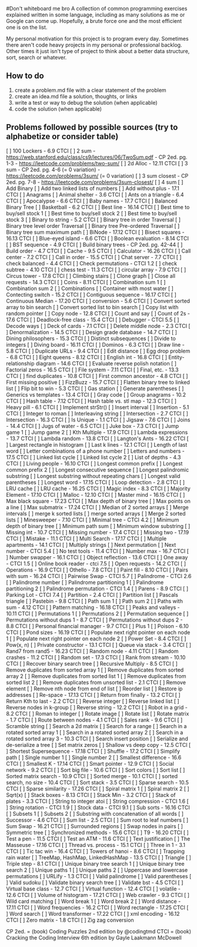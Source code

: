 #Don't whiteboard me bro
A collection of common programming exercises explained written in some language, including as many solutions as me or Google can come up. Hopefully, a brute force one and the most efficient one is on the list.

My personal motivation for this project is to program every day. Sometimes there aren't code heavy projects in my personal or professional backlog. Other times it just isn't type of project to think about a better data structure, sort, search or whatever.

## How to do
  1. create a problem.md file with a clear statement of the problem
  2. create an idea.md file a solution, thoughts, or links
  3. write a test or way to debug the solution (when applicable)
  4. code the solution (when applicable)

## Problems followed by possible sources (try to alphabetize or consider table)
  [ ] 100 Lockers
    - 6.9 CTCI
  [ ] 2 sum
    - https://web.stanford.edu/class/cs9/lectures/06/TwoSum.pdf
    - CP 2ed. pg. 1-3
    - https://leetcode.com/problems/two-sum/
  [ ] 2d Alloc
    - 12.11 CTCI
  [ ] 3 sum
    - CP 2ed. pg. 4-6 (= 0 variation)
    - https://leetcode.com/problems/3sum/ (= 0 variation)
  [ ] 3 sum closest
    - CP 2ed. pg. 7-8
    - https://leetcode.com/problems/3sum-closest/
  [ ] 4 sum
  [ ] Add Binary
  [ ] Add two linked lists of numbers
  [ ] Add without plus
    - 17.1 CTCI
  [ ] Anagrams
  [ ] Animal shelter
    - 3.6 CTCI
  [ ] Ants on a triangle
    - 6.4 CTCI
  [ ] Apocalypse
    - 6.6 CTCI
  [ ] Baby names
    - 17.7 CTCI
  [ ] Balanced Binary Tree
  [ ] Basketball
    - 6.2 CTCI
  [ ] Best line
    - 16.14 CTCI
  [ ] Best time to buy/sell stock 1
  [ ] Best time to buy/sell stock 2
  [ ] Best time to buy/sell stock 3
  [ ] Binary to string
    - 5.2 CTCI
  [ ] Binary tree in order Traversal
  [ ] Binary tree level order Traversal
  [ ] Binary tree Pre-ordered Traversal
  [ ] Binary tree sum maximum path
  [ ] BiNode
    - 17.12 CTCI
  [ ] Bisect squares
    - 16.13 CTCI
  [ ] Blue-eyed island
    - 6.6 CTCI
  [ ] Boolean evaluation
    - 8.14 CTCI
  [ ] BST sequence
    - 4.9 CTCI
  [ ] Build binary trees
    - CP 2ed. pg. 42-44
  [ ] Build order
    - 4.7 CTCI
  [ ] Cache
    - 9.5 CTCI
  [ ] Calculator
    - 16.26 CTCI
  [ ] Call center
    - 7.2 CTCI
  [ ] Call in order
    - 15.5 CTCI
  [ ] Chat server
    - 7.7 CTCI
  [ ] check balanced
    - 4.4 CTCI
  [ ] Check permutations
    - CTCI 1.2
  [ ] check subtree
    - 4.10 CTCI
  [ ] chess test
    - 11.3 CTCI
  [ ] circular array
    - 7.9 CTCI
  [ ] Circus tower
    - 17.8 CTCI
  [ ] Climbing stairs
  [ ] Clone graph
  [ ] Close all requests
    - 14.3 CTCI
  [ ] Coins
    - 8.11 CTCI
  [ ] Combination sum 1
  [ ] Combination sum 2
  [ ] Combinations
  [ ] Container with most water
  [ ] Contecting switch
    - 15.2 CTCI
  [ ] Contiguous sequence
    - 16.17 CTCI
  [ ] Continuous Median
    - 17.20 CTCI
  [ ] conversion
    - 5.6 CTCI
  [ ] Convert sorted array to bin search
  [ ] Convert sorted list to bin search
  [ ] Copy list with random pointer
  [ ] Copy node
    - 12.8 CTCI
  [ ] Count and say
  [ ] Count of 2s
    - 17.6 CTCI
  [ ] Deadlock-free class
    - 15.4 CTCI
  [ ] Debugger
    - CTCI 5.5
  [ ] Decode ways
  [ ] Deck of cards
    - 7.1 CTCI
  [ ] Delete middle node
    - 2.3 CTCI
  [ ] Denormalization
    - 14.5 CTCI
  [ ] Design grade database
    - 14.7 CTCI
  [ ] Dining philosophers
    - 15.3 CTCI
  [ ] Distinct subsequences
  [ ] Divide to integers
  [ ] Diving board
    - 16.11 CTCI
  [ ] Dominos
    - 6.3 CTCI
  [ ] Draw line
    - 5.8 CTCI
  [ ] Duplicate URLs
    - 9.4 CTCI
  [ ] Edit distance
  [ ] Egg drop problem
    - 6.8 CTCI
  [ ] Eight queens
    - 8.12 CTCI
  [ ] English int
    - 16.8 CTCI
  [ ] Entity-relationship diagram
    - 14.6 CTCI
  [ ] Evaluate reverse polish notation
  [ ] Factorial zeros
    - 16.5 CTCI
  [ ] File system
    - 7.11 CTCI
  [ ] Final, etc.
    - 13.3 CTCI
  [ ] find duplicates
    - 10.8 CTCI
  [ ] First common ancestor
    - 4.8 CTCI
  [ ] First missing positive
  [ ] FizzBuzz
    - 15.7 CTCI
  [ ] Flatten binary tree to linked list
  [ ] Flip bit to win
    - 5.3 CTCI
  [ ] Gas station
  [ ] Generate parentheses
  [ ] Generics vs templates
    - 13.4 CTCI
  [ ] Gray code
  [ ] Group anagrams
    - 10.2 CTCI
  [ ] Hash table
    - 7.12 CTCI
  [ ] Hash table vs. stl map
    - 12.3 CTCI
  [ ] Heavy pill
    - 6.1 CTCI
  [ ] Implement strStr()
  [ ] Insert interval
  [ ] Insertion
    - 5.1 CTCI
  [ ] Integer to roman
  [ ] Interleaving string
  [ ] Intersection
    - 2.7 CTCI
  [ ] Intersection
    - 16.3 CTCI
  [ ] Is Unique
    - 1.1 CTCI
  [ ] Jigsaw
    - 7.6 CTCI
  [ ] Joins
    - 14.4 CTCI
  [ ] Jugs of water
    - 6.5 CTCI
  [ ] Juke box
    - 7.3 CTCI
  [ ] Jump game 1
  [ ] Jump game 2
  [ ] Kth Multiple
    - 17.9 CTCI
  [ ] Lambda expressions
    - 13.7 CTCI
  [ ] Lambda random
    - 13.8 CTCI
  [ ] Langton's Ants
    - 16.22 CTCI
  [ ] Largest rectangle in histogram
  [ ] Last k lines
    - 12.1 CTCI
  [ ] Length of last word
  [ ] Letter combinations of a phone number
  [ ] Letters and numbers
    - 17.5 CTCI
  [ ] Linked list cycle
  [ ] Linked list cycle 2
  [ ] List of depths
    - 4.3 CTCI
  [ ] Living people
    - 16.10 CTCI
  [ ] Longest common prefix
  [ ] Longest common prefix 2
  [ ] Longest consecutive sequence
  [ ] Longest palindromic substring
  [ ] Longest substring without repeating chars
  [ ] Longest valid parentheses
  [ ] Longest word
    - 17.15 CTCI
  [ ] Loop detection
    - 2.8 CTCI
  [ ] LRU cache
  [ ] LRU cache
    - 16.25 CTCI
  [ ] Magic index
    - 8.3 CTCI
  [ ] Majority Element
    - 17.10 CTCI
  [ ] Malloc
    - 12.10 CTCI
  [ ] Master mind
    - 16.15 CTCI
  [ ] Max black square
    - 17.23 CTCI
  [ ] Max depth of binary tree
  [ ] Max points on a line
  [ ] Max submatrix
    - 17.24 CTCI
  [ ] Median of 2 sorted arrays
  [ ] Merge intervals
  [ ] merge k sorted lists
  [ ] merge sorted arrays
  [ ] Merge 2 sorted lists
  [ ] Minesweeper
    - 7.10 CTCI
  [ ] Minimal tree
    - CTCI 4.2
  [ ] Minimum depth of binary tree
  [ ] Minimum path sum
  [ ] Minimum window substring
  [ ] Missing int
    - 10.7 CTCI
  [ ] Missing number
    - 17.4 CTCI
  [ ] Missing two
    - 17.19 CTCI
  [ ] Mistake
    - 11.1 CTCI
  [ ] Multi Search
    - 17.17 CTCI
  [ ] Multiple apartments
    - 14.1 CTCI
  [ ] Multiply strings
  [ ] Next permutation
  [ ] Next number
    - CTCI 5.4
  [ ] No test tools
    - 11.4 CTCI
  [ ] Number max
    - 16.7 CTCI
  [ ] Number swapper
    - 16.1 CTCI
  [ ] Object reflection
    - 13.6 CTCI
  [ ] One away
    - CTCI 1.5
  [ ] Online book reader
    - ctci 7.5
  [ ] Open requests
    - 14.2 CTCI
  [ ] Operations
    - 16.9 CTCI
  [ ] Othello
    - 7.8 CTCI
  [ ] Paint fill
    - 8.10 CTCI
  [ ] Pairs with sum
    - 16.24 CTCI
  [ ] Pairwise Swap
    - CTCI 5.7
  [ ] Palindrome
    - CTCI 2.6
  [ ] Palindrome number
  [ ] Palindrome partitioning 1
  [ ] Palindrome partitioning 2
  [ ] Palindrome permutation
    - CTCI 1.4
  [ ] Parens
    - 8.9 CTCI
  [ ] Parking Lot
    - CTCI 7.4
  [ ] Partition
    - 2.4 CTCI
  [ ] Partition list
  [ ] Pascals triangle
  [ ] Pastebin
    - 9.8 CTCI
  [ ] Path sum 1
  [ ] Path sum 2
  [ ] Paths with sum
    - 4.12 CTCI
  [ ] Pattern matching
    - 16.18 CTCI
  [ ] Peaks and valleys
    - 10.11 CTCI
  [ ] Permutations 1
  [ ] Permutations 2
  [ ] Permutation sequence
  [ ] Permutations without dups 1
    - 8.7 CTCI
  [ ] Permutations without dups 2
    - 8.8 CTCI
  [ ] Personal financial manager
    - 9.7 CTCI
  [ ] Plus 1
  [ ] Poison
    - 6.10 CTCI
  [ ] Pond sizes
    - 16.19 CTCI
  [ ] Populate next right pointer on each node 1
  [ ] Populate next right pointer on each node 2
  [ ] Power Set
    - 8.4 CTCI
  [ ] Pow(x, n)
  [ ] Private constructor
    - 13.1 CTCI
  [ ] Queue via stack
    - 3.4 CTCI
  [ ] Rand7 from rand5
    - 16.23 CTCI
  [ ] Random node
    - 4.11 CTCI
  [ ] Random crashes
    - 11.2 CTCI
  [ ] Random set
    - 17.3 CTCI
  [ ] Rank from stream
    - 10.10 CTCI
  [ ] Recover binary search tree
  [ ] Recursive Multiply
    - 8.5 CTCI
  [ ] Remove duplicates from sorted array 1
  [ ] Remove duplicates from sorted array 2
  [ ] Remove duplicates from sorted list 1
  [ ] Remove duplicates from sorted list 2
  [ ] Remove duplicates from unsorted list
    - 2.1 CTCI
  [ ] Remove element
  [ ] Remove nth node from end of list
  [ ] Reorder list
  [ ] Restore ip addresses
  [ ] Re-space
    - 17.13 CTCI
  [ ] Return from finally
    - 13.2 CTCI
  [ ] Return Kth to last
    - 2.2 CTCI
  [ ] Reverse integer
  [ ] Reverse linked list
  [ ] Reverse nodes in k-group
  [ ] Reverse string
    - 12.2 CTCI
  [ ] Robot in a grid
    - 8.2 CTCI
  [ ] Roman to integer
  [ ] Rotate image
  [ ] Rotate list
  [ ] Rotate matrix
    - 1.7 CTCI
  [ ] Route between nodes
    - 4.1 CTCI
  [ ] Sales rank
    - 9.6 CTCI
  [ ] Scramble string
  [ ] Search a 2d matrix
  [ ] Search for a range
  [ ] Search in a rotated sorted array 1
  [ ] Search in a rotated sorted array 2
  [ ] Search in a rotated sorted array 3
    - 10.3 CTCI
  [ ] Search insert position
  [ ] Serialize and de-serialize a tree
  [ ] Set matrix zeros
  [ ] Shallow vs deep copy
    - 12.5 CTCI
  [ ] Shortest Supersequence
    - 17.18 CTCI
  [ ] Shuffle
    - 17.2 CTCI
  [ ] Simplify path
  [ ] Single number 1
  [ ] Single number 2
  [ ] Smallest difference
    - 16.6 CTCI
  [ ] Smallest K
    - 17.14 CTCI
  [ ] Smart pointer
    - 12.9 CTCI
  [ ] Social network
    - 9.2 CTCI
  [ ] Sort big file
    - 10.6 CTCI
  [ ] Sort colors
  [ ] Sort list
  [ ] Sorted matrix search
    - 10.9 CTCI
  [ ] Sorted merge
    - 10.1 CTCI
  [ ] sorted search, no size
    - 10.4 CTCI
  [ ] Sort stack
    - 3.5 CTCI
  [ ] Sparse search
    - 10.5 CTCI
  [ ] Sparse similarity
    - 17.26 CTCI
  [ ] Spiral matrix 1
  [ ] Spiral matrix 2
  [ ] Sqrt(x)
  [ ] Stack boxes
    - 8.13 CTCI
  [ ] Stack Min
    - 3.2 CTCI
  [ ] Stack of plates
    - 3.3 CTCI
  [ ] String to integer atoi
  [ ] String compression
    - CTCI 1.6
  [ ] String rotation
    - CTCI 1.9
  [ ] Stock data
    - CTCI 9.1
  [ ] Sub sorts
    - 16.16 CTCI
  [ ] Subsets 1
  [ ] Subsets 2
  [ ] Substring with concatenation of all words
  [ ] Successor
    - 4.6 CTCI
  [ ] Sum list
    - 2.5 CTCI
  [ ] Sum root to leaf numbers
  [ ] Sum Swap
    - 16.21 CTCI
  [ ] Surrounded regions
  [ ] Swap nodes in pairs
  [ ] Symmetric tree
  [ ] Synchronized methods
    - 15.6 CTCI
  [ ] T9
    - 16.20 CTCI
  [ ] Test a pen
    - 11.5 CTCI
  [ ] Test an ATM
    - 11.6 CTCI
  [ ] Text justification
  [ ] The Masseuse
    - 17.16 CTCI
  [ ] Thread vs. process
    - 15.1 CTCI
  [ ] Three in 1
    - 3.1 CTCI
  [ ] Tic tac win
    - 16.4 CTCI
  [ ] Towers of hanoi
    - 8.6 CTCI
  [ ] Trapping rain water
  [ ] TreeMap, HashMap, LinkedHashMap
    - 13.5 CTCI
  [ ] Triangle
  [ ] Triple step
    - 8.1 CTCI
  [ ] Unique binary tree search 1
  [ ] Unique binary tree search 2
  [ ] Unique paths 1
  [ ] Unique paths 2
  [ ] Uppercase and lowercase permutations
  [ ] URLify
    - 1.3 CTCI
  [ ] Valid palindrome
  [ ] Valid parentheses
  [ ] Valid sudoku
  [ ] Validate binary search tree
  [ ] Validate bst
    - 4.5 CTCI
  [ ] Virtual base class
    - 12.7 CTCI
  [ ] Virtual function
    - 12.4 CTCI
  [ ] volatile
    - 12.6 CTCI
  [ ] Volume of histogram
    - 17.21 CTCI
  [ ] Web crawler
    - 9.3 CTCI
  [ ] Wild card matching
  [ ] Word break 1
  [ ] Word break 2
  [ ] Word distance
    - 17.11 CTCI
  [ ] Word frequencies
    - 16.2 CTCI
  [ ] Word rectangle
    - 17.25 CTCI
  [ ] Word search
  [ ] Word transformer
    - 17.22 CTCI
  [ ] xml encoding
    - 16.12 CTCI
  [ ] Zero matrix
    - 1.8 CTCI
  [ ] Zig zag conversion

CP 2ed. = (book) Coding Puzzles 2nd edition by @codingtmd
CTCI = (book) Cracking the Coding Interview 6th edition by Gayle Laakmann McDowell
